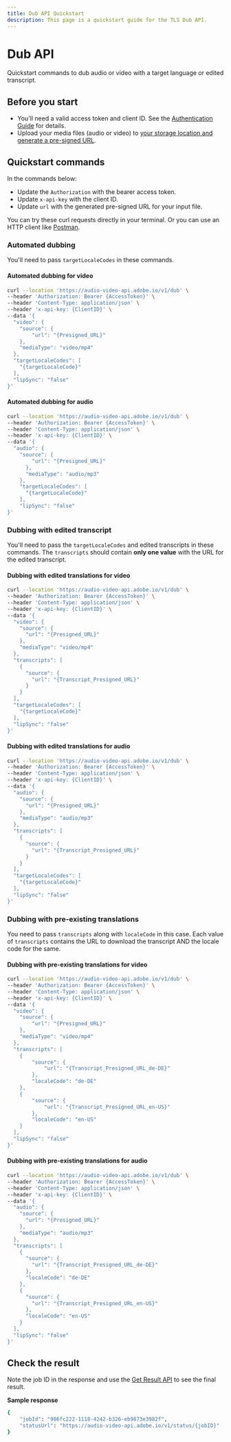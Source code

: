 ```yaml
---
title: Dub API Quickstart
description: This page is a quickstart guide for the TLS Dub API.
---
```

# Dub API

Quickstart commands to dub audio or video with a target language or edited transcript.

## Before you start

- You'll need a valid access token and client ID. See the [Authentication Guide](../../getting_started/index.md) for details.
- Upload your media files (audio or video) to [your storage location and generate a pre-signed URL](../../getting_started/storage_solutions/index.md).

## Quickstart commands

In the commands below:

- Update the `Authorization` with the bearer access token.
- Update `x-api-key` with the client ID.
- Update `url` with the generated pre-signed URL for your input file.

You can try these curl requests directly in your terminal. Or you can use an HTTP client like [Postman](https://www.postman.com/).

### Automated dubbing

You'll need to pass `targetLocaleCodes` in these commands.

#### Automated dubbing for video

```bash
curl --location 'https://audio-video-api.adobe.io/v1/dub' \
--header 'Authorization: Bearer {AccessToken}' \
--header 'Content-Type: application/json' \
--header 'x-api-key: {ClientID}' \
--data '{
  "video": {
    "source": {
        "url": "{Presigned_URL}"
    },
    "mediaType": "video/mp4"
  },
  "targetLocaleCodes": [
    "{targetLocaleCode}"
  ],
  "lipSync": "false"
}'
 ```

#### Automated dubbing for audio

```bash
curl --location 'https://audio-video-api.adobe.io/v1/dub' \
--header 'Authorization: Bearer {AccessToken}' \
--header 'Content-Type: application/json' \
--header 'x-api-key: {ClientID}' \
--data '{
  "audio": {
    "source": {
        "url": "{Presigned_URL}"
      },
      "mediaType": "audio/mp3"
    },
    "targetLocaleCodes": [
      "{targetLocaleCode}"
    ],
    "lipSync": "false"
}'
```

### Dubbing with edited transcript

You'll need to pass the `targetLocaleCodes` and edited transcripts in these commands. The `transcripts` should contain **only one value** with the URL for the edited transcript.

#### Dubbing with edited translations for video

```bash
curl --location 'https://audio-video-api.adobe.io/v1/dub' \
--header 'Authorization: Bearer {AccessToken}' \
--header 'Content-Type: application/json' \
--header 'x-api-key: {ClientID}' \
--data '{
  "video": {
    "source": {
      "url": "{Presigned_URL}"
    },
    "mediaType": "video/mp4"
  },
  "transcripts": [
    {
      "source": {
        "url": "{Transcript_Presigned_URL}"
      }
    }
  ],
  "targetLocaleCodes": [
    "{targetLocaleCode}"
  ],
  "lipSync": "false"
}'
```

#### Dubbing with edited translations for audio

```bash
curl --location 'https://audio-video-api.adobe.io/v1/dub' \
--header 'Authorization: Bearer {AccessToken}' \
--header 'Content-Type: application/json' \
--header 'x-api-key: {ClientID}' \
--data '{
  "audio": {
    "source": {
      "url": "{Presigned_URL}"
    },
    "mediaType": "audio/mp3"
  },
  "transcripts": [
    {
      "source": {
        "url": "{Transcript_Presigned_URL}"
      }
    }
  ],
  "targetLocaleCodes": [
    "{targetLocaleCode}"
  ],
  "lipSync": "false"
}'
```

### Dubbing with pre-existing translations

You need to pass `transcripts` along with `localeCode` in this case. Each value of `transcripts` contains the URL to download the transcript AND the locale code for the same.

#### Dubbing with pre-existing translations for video

```bash
curl --location 'https://audio-video-api.adobe.io/v1/dub' \
--header 'Authorization: Bearer {AccessToken}' \
--header 'Content-Type: application/json' \
--header 'x-api-key: {ClientID}' \
--data '{
  "video": {
    "source": {
        "url": "{Presigned_URL}"
    },
    "mediaType": "video/mp4"
  },
  "transcripts": [
    {
        "source": {
            "url": "{Transcript_Presigned_URL_de-DE}"
        },
        "localeCode": "de-DE"
    },
    {
        "source": {
            "url": "{Transcript_Presigned_URL_en-US}"
        },
        "localeCode": "en-US"
    }
  ],
  "lipSync": "false"
}'
```

#### Dubbing with pre-existing translations for audio

```bash
curl --location 'https://audio-video-api.adobe.io/v1/dub' \
--header 'Authorization: Bearer {AccessToken}' \
--header 'Content-Type: application/json' \
--header 'x-api-key: {ClientID}' \
--data '{
  "audio": {
    "source": {
      "url": "{Presigned_URL}"
    },
    "mediaType": "audio/mp3"
  },
  "transcripts": [
    {
      "source": {
        "url": "{Transcript_Presigned_URL_de-DE}"
      },
      "localeCode": "de-DE"
    },
    {
      "source": {
        "url": "{Transcript_Presigned_URL_en-US}"
      },
      "localeCode": "en-US"
    }
  ],
  "lipSync": "false"
}'
```

## Check the result

Note the job ID in the response and use the [Get Result API](get_result_quickstart.md) to see the final result.

**Sample response**

```bash
{
    "jobId": "986fc222-1118-4242-b326-eb9873e3982f",
    "statusUrl": "https://audio-video-api.adobe.io/v1/status/{jobID}"
}
```
